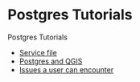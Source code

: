 # Postgres Tutorials

Postgres Tutorials

- [Service file](./service_file)
- [Postgres and QGIS](./postgres_qgis)
- [Issues a user can encounter](./issues)